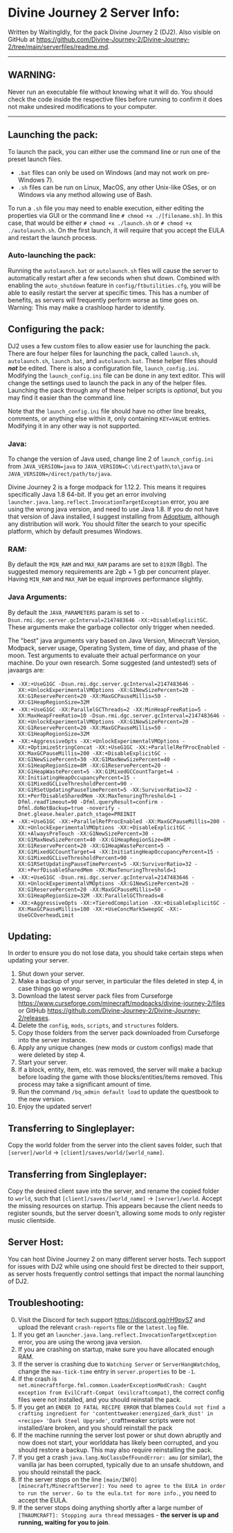 # Divine Journey 2 Server Info:

Written by WaitingIdly, for the pack Divine Journey 2 (DJ2).
Also visible on GitHub at https://github.com/Divine-Journey-2/Divine-Journey-2/tree/main/serverfiles/readme.md.

---

## WARNING:

Never run an executable file without knowing what it will do.
You should check the code inside the respective files before running to confirm
it does not make undesired modifications to your computer.

---


## Launching the pack:

To launch the pack, you can either use the command line or run one of the preset launch files.
- `.bat` files can only be used on Windows (and may not work on pre-Windows 7).
- `.sh` files can be run on Linux, MacOS, any other Unix-like OSes, or on Windows via any method allowing use of Bash.

To run a `.sh` file you may need to enable execution, either editing the properties via GUI or the command line `# chmod +x ./[filename.sh]`.
In this case, that would be either `# chmod +x ./launch.sh` or `# chmod +x ./autolaunch.sh`.
On the first launch, it will require that you accept the EULA and restart the launch process.


### Auto-launching the pack:

Running the `autolaunch.bat` or `autolaunch.sh` files will cause the server to automatically restart after a few seconds when shut down.
Combined with enabling the `auto_shutdown` feature in `config/ftbutilities.cfg`, you will be able to easily restart the server at specific times.
This has a number of benefits, as servers will frequently perform worse as time goes on.
Warning: This may make a crashloop harder to identify.


## Configuring the pack:

DJ2 uses a few custom files to allow easier use for launching the pack.
There are four helper files for launching the pack, called `launch.sh`, `autolaunch.sh`, `launch.bat`, and `autolaunch.bat`.
These helper files should ***not*** be edited.
There is also a configuration file, `launch_config.ini`.
Modifying the `launch_config.ini` file can be done in any text editor.
This will change the settings used to launch the pack in any of the helper files.
Launching the pack through any of these helper scripts is *optional*, but you may find it easier than the command line.

Note that the `launch_config.ini` file should have no other line breaks, comments, or anything else within it, only containing `KEY=VALUE` entries.
Modifying it in any other way is not supported.


### Java:

To change the version of Java used, change line 2 of `launch_config.ini` from `JAVA_VERSION=java` to `JAVA_VERSION=C:\direct\path\to\java` or `JAVA_VERSION=/direct/path/to/java`.

Divine Journey 2 is a forge modpack for 1.12.2.
This means it requires specifically Java 1.8 64-bit.
If you get an error involving `launcher.java.lang.reflect.InvocationTargetException` error, you are using the wrong java version, and need to use Java 1.8.
If you do not have that version of Java installed, I suggest installing from [Adoptium](https://adoptium.net/temurin/releases/?version=8&os=windows&arch=x64&package=jre), although any distribution will work.
You should filter the search to your specific platform, which by default presumes Windows.


### RAM:

By default the `MIN_RAM` and `MAX_RAM` params are set to `8192M` (8gb).
The suggested memory requirements are 2gb + 1 gb per concurrent player.
Having `MIN_RAM` and `MAX_RAM` be equal improves performance slightly.


### Java Arguments:

By default the `JAVA_PARAMETERS` param is set to `-Dsun.rmi.dgc.server.gcInterval=2147483646 -XX:+DisableExplicitGC`.
These arguments make the garbage collector only trigger when needed.

The "best" java arguments vary based on Java Version, Minecraft Version, Modpack, server usage, Operating System, time of day, and phase of the moon.
Test arguments to evaluate their actual performance on your machine. Do your own research.
Some suggested (and untested!) sets of javaargs are:
- `-XX:+UseG1GC -Dsun.rmi.dgc.server.gcInterval=2147483646 -XX:+UnlockExperimentalVMOptions -XX:G1NewSizePercent=20 -XX:G1ReservePercent=20 -XX:MaxGCPauseMillis=50 -XX:G1HeapRegionSize=32M`
- `-XX:+UseG1GC -XX:ParallelGCThreads=2 -XX:MinHeapFreeRatio=5 -XX:MaxHeapFreeRatio=10 -Dsun.rmi.dgc.server.gcInterval=2147483646 -XX:+UnlockExperimentalVMOptions -XX:G1NewSizePercent=20 -XX:G1ReservePercent=20 -XX:MaxGCPauseMillis=50 -XX:G1HeapRegionSize=32M`
- `-XX:+AggressiveOpts -XX:+UnlockExperimentalVMOptions -XX:+OptimizeStringConcat -XX:+UseG1GC -XX:+ParallelRefProcEnabled -XX:MaxGCPauseMillis=200 -XX:+DisableExplicitGC -XX:G1NewSizePercent=30 -XX:G1MaxNewSizePercent=40 -XX:G1HeapRegionSize=8M -XX:G1ReservePercent=20 -XX:G1HeapWastePercent=5 -XX:G1MixedGCCountTarget=4 -XX:InitiatingHeapOccupancyPercent=15 -XX:G1MixedGCLiveThresholdPercent=90 -XX:G1RSetUpdatingPauseTimePercent=5 -XX:SurvivorRatio=32 -XX:+PerfDisableSharedMem -XX:MaxTenuringThreshold=1 -Dfml.readTimeout=90 -Dfml.queryResult=confirm -Dfml.doNotBackup=true -noverify -Dnet.glease.healer.patch_stage=PREINIT`
- `-XX:+UseG1GC -XX:+ParallelRefProcEnabled -XX:MaxGCPauseMillis=200 -XX:+UnlockExperimentalVMOptions -XX:+DisableExplicitGC -XX:+AlwaysPreTouch -XX:G1NewSizePercent=30 -XX:G1MaxNewSizePercent=40 -XX:G1HeapRegionSize=8M -XX:G1ReservePercent=20 -XX:G1HeapWastePercent=5 -XX:G1MixedGCCountTarget=4 -XX:InitiatingHeapOccupancyPercent=15 -XX:G1MixedGCLiveThresholdPercent=90 -XX:G1RSetUpdatingPauseTimePercent=5 -XX:SurvivorRatio=32 -XX:+PerfDisableSharedMem -XX:MaxTenuringThreshold=1`
- `-XX:+UseG1GC -Dsun.rmi.dgc.server.gcInterval=2147483646 -XX:+UnlockExperimentalVMOptions -XX:G1NewSizePercent=20 -XX:G1ReservePercent=20 -XX:MaxGCPauseMillis=50 -XX:G1HeapRegionSize=32M -XX:ParallelGCThreads=8`
- `-XX:+AggressiveOpts -XX:+TieredCompilation -XX:+DisableExplicitGC -XX:MaxGCPauseMillis=100 -XX:+UseConcMarkSweepGC -XX:-UseGCOverheadLimit`


## Updating:

In order to ensure you do not lose data, you should take certain steps when updating your server.

1. Shut down your server.
2. Make a backup of your server, in particular the files deleted in step 4, in case things go wrong.
3. Download the latest server pack files from Curseforge https://www.curseforge.com/minecraft/modpacks/divine-journey-2/files or GitHub https://github.com/Divine-Journey-2/Divine-Journey-2/releases.
4. Delete the `config`, `mods`, `scripts`, and `structures` folders.
5. Copy those folders from the server pack downloaded from Curseforge into the server instance.
6. Apply any unique changes (new mods or custom configs) made that were deleted by step 4.
7. Start your server.
8. If a block, entity, item, etc. was removed, the server will make a backup before loading the game with those blocks/entities/items removed. This process may take a significant amount of time.
9. Run the command `/bq_admin default load` to update the questbook to the new version.
10. Enjoy the updated server!


## Transferring to Singleplayer:

Copy the world folder from the server into the client saves folder, such that `[server]/world` -> `[client]/saves/world/[world_name]`.


## Transferring from Singleplayer:

Copy the desired client save into the server, and rename the copied folder to `world`, such that `[client]/saves/[world_name]` -> `[server]/world`.
Accept the missing resources on startup. This appears because the client needs to register sounds, but the server doesn't, allowing some mods to only register music clientside.


## Server Host:

You can host Divine Journey 2 on many different server hosts.
Tech support for issues with DJ2 while using one should first be directed to their support,
as server hosts frequently control settings that impact the normal launching of DJ2.


## Troubleshooting:

0. Visit the Discord for tech support https://discord.gg/rH9pyS7 and upload the relevant `crash-reports` file or the `latest.log` file.
1. If you get an `launcher.java.lang.reflect.InvocationTargetException` error, you are using the wrong java version.
2. If you are crashing on startup, make sure you have allocated enough RAM.
3. If the server is crashing due to `Watching Server` or `ServerHangWatchdog`, change the `max-tick-time` entry in `server.properties` to be `-1`.
4. If the crash is` net.minecraftforge.fml.common.LoaderExceptionModCrash: Caught exception from EvilCraft-Compat (evilcraftcompat)`, the correct config files were not installed, and you should reinstall the pack.
5. If you get an `ENDER IO FATAL RECIPE ERROR` that blames `Could not find a crafting ingredient for 'contenttweaker:energized_dark_dust' in <recipe> 'Dark Steel Upgrade'`, crafttweaker scripts were not installed/are broken, and you should reinstall the pack
6. If the machine running the server lost power or shut down abruptly and now does not start, your worlddata has likely been corrupted, and you should restore a backup. This may also require reinstalling the pack.
7. If you get a crash `java.lang.NoClassDefFoundError: amu` (or similar), the vanilla jar has been corrupted, typically due to an unsafe shutdown, and you should reinstall the pack.
8. If the server stops on the line `[main/INFO] [minecraft/MinecraftServer]: You need to agree to the EULA in order to run the server. Go to the eula.txt for more info.`, you need to accept the EULA.
9. If the server stops doing anything shortly after a large number of `[THAUMCRAFT]: Stopping aura thread` messages - **the server is up and running, waiting for you to join**.


